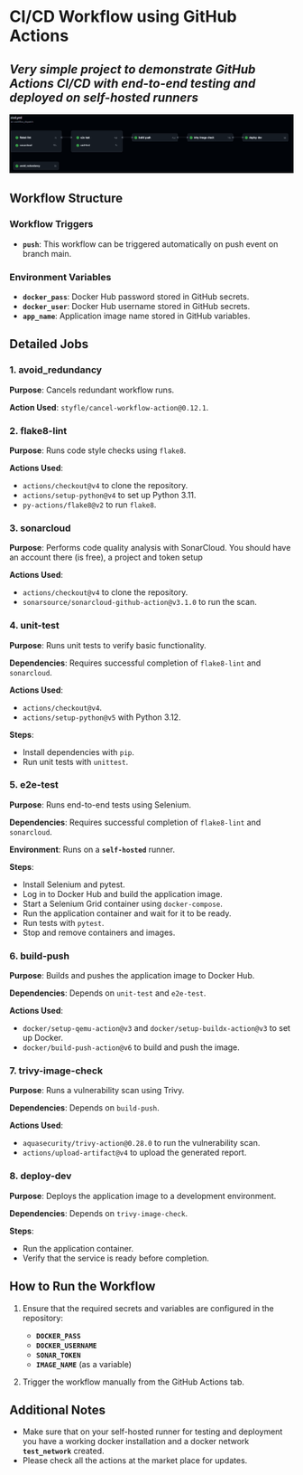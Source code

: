 # CI/CD Workflow using GitHub Actions
## _Very simple project to demonstrate GitHub Actions CI/CD with end-to-end testing and deployed on self-hosted runners_

![Workflow Diagram](./workflow-diagram.png)

## Workflow Structure

### Workflow Triggers

- **`push`**: This workflow can be triggered automatically on push event on branch main.

### Environment Variables

- **`docker_pass`**: Docker Hub password stored in GitHub secrets.
- **`docker_user`**: Docker Hub username stored in GitHub secrets.
- **`app_name`**: Application image name stored in GitHub variables.

## Detailed Jobs

### 1. avoid_redundancy
**Purpose**: Cancels redundant workflow runs.

**Action Used**: `styfle/cancel-workflow-action@0.12.1`.

### 2. flake8-lint
**Purpose**: Runs code style checks using `flake8`.

**Actions Used**:
- `actions/checkout@v4` to clone the repository.
- `actions/setup-python@v4` to set up Python 3.11.
- `py-actions/flake8@v2` to run `flake8`.

### 3. sonarcloud
**Purpose**: Performs code quality analysis with SonarCloud. You should have an account there (is free), a project and token setup

**Actions Used**:
- `actions/checkout@v4` to clone the repository.
- `sonarsource/sonarcloud-github-action@v3.1.0` to run the scan.

### 4. unit-test
**Purpose**: Runs unit tests to verify basic functionality.

**Dependencies**: Requires successful completion of `flake8-lint` and `sonarcloud`.

**Actions Used**:
- `actions/checkout@v4`.
- `actions/setup-python@v5` with Python 3.12.

**Steps**:
- Install dependencies with `pip`.
- Run unit tests with `unittest`.

### 5. e2e-test
**Purpose**: Runs end-to-end tests using Selenium.

**Dependencies**: Requires successful completion of `flake8-lint` and `sonarcloud`.

**Environment**: Runs on a **`self-hosted`** runner.

**Steps**:
- Install Selenium and pytest.
- Log in to Docker Hub and build the application image.
- Start a Selenium Grid container using `docker-compose`.
- Run the application container and wait for it to be ready.
- Run tests with `pytest`.
- Stop and remove containers and images.

### 6. build-push
**Purpose**: Builds and pushes the application image to Docker Hub.

**Dependencies**: Depends on `unit-test` and `e2e-test`.

**Actions Used**:
- `docker/setup-qemu-action@v3` and `docker/setup-buildx-action@v3` to set up Docker.
- `docker/build-push-action@v6` to build and push the image.

### 7. trivy-image-check
**Purpose**: Runs a vulnerability scan using Trivy.

**Dependencies**: Depends on `build-push`.

**Actions Used**:
- `aquasecurity/trivy-action@0.28.0` to run the vulnerability scan.
- `actions/upload-artifact@v4` to upload the generated report.

### 8. deploy-dev
**Purpose**: Deploys the application image to a development environment.

**Dependencies**: Depends on `trivy-image-check`.

**Steps**:
- Run the application container.
- Verify that the service is ready before completion.

## How to Run the Workflow

1. Ensure that the required secrets and variables are configured in the repository:
   - **`DOCKER_PASS`**
   - **`DOCKER_USERNAME`**
   - **`SONAR_TOKEN`**
   - **`IMAGE_NAME`** (as a variable)

2. Trigger the workflow manually from the GitHub Actions tab.

## Additional Notes
- Make sure that on your self-hosted runner for testing and deployment you have a working docker installation and a docker network **`test_network`** created.
- Please check all the actions at the market place for updates.